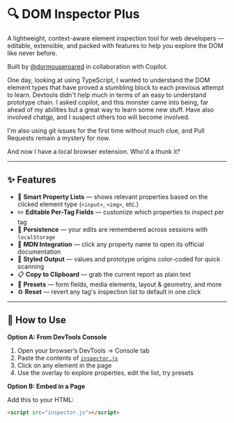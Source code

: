 # 🔍 DOM Inspector Plus

A lightweight, context-aware element inspection tool for web developers — editable, extensible, and packed with features to help you explore the DOM like never before.

Built by [@dormouseroared](https://github.com/dormouseroared) in collaboration with Copilot.

One day, looking at using TypeScript, I wanted to understand the DOM element types
that have proved a stumbling block to each previous attempt to learn.
Devtools didn't help much in terms of an easy to understand prototype chain.
I asked copilot, and this monster came into being, far ahead of my abilities but
a great way to learn some new stuff. Have also involved chatgp, and I suspect others too will become involved.

I'm also using git issues for the first time without much clue, and Pull Requests remain a mystery for now.

And now I have a local browser extension. Who'd a thunk it?

---

## ✨ Features

- 🧠 **Smart Property Lists** — shows relevant properties based on the clicked element type (`<input>`, `<img>`, etc.)
- ✏️ **Editable Per-Tag Fields** — customize which properties to inspect per tag
- 💾 **Persistence** — your edits are remembered across sessions with `localStorage`
- 📖 **MDN Integration** — click any property name to open its official documentation
- 🎨 **Styled Output** — values and prototype origins color-coded for quick scanning
- 📋 **Copy to Clipboard** — grab the current report as plain text
- 🔁 **Presets** — form fields, media elements, layout & geometry, and more
- ♻️ **Reset** — revert any tag's inspection list to default in one click

---

## 🚀 How to Use

**Option A: From DevTools Console**

1. Open your browser’s DevTools → Console tab
2. Paste the contents of [`inspector.js`](./inspector.js)
3. Click on any element in the page
4. Use the overlay to explore properties, edit the list, try presets

**Option B: Embed in a Page**

Add this to your HTML:

```html
<script src="inspector.js"></script>
